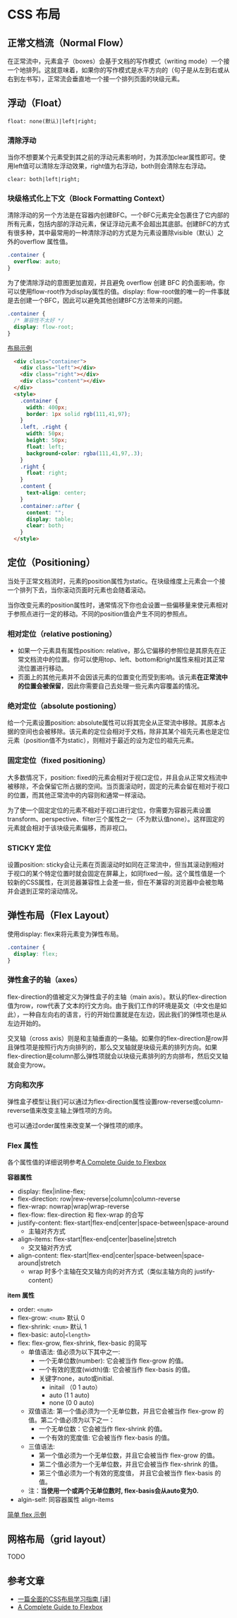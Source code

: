 # CSS 布局

## 正常文档流（Normal Flow）

在正常流中，元素盒子（boxes）会基于文档的写作模式（writing mode）一个接一个地排列。这就意味着，如果你的写作模式是水平方向的（句子是从左到右或从右到左书写），正常流会垂直地一个接一个排列页面的块级元素。


## 浮动（Float）

`float: none(默认)|left|right;`

### 清除浮动

当你不想要某个元素受到其之前的浮动元素影响时，为其添加clear属性即可。使用left值可以清除左浮动效果，right值为右浮动，both则会清除左右浮动。

`clear: both|left|right;`

### 块级格式化上下文（Block Formatting Context）

清除浮动的另一个方法是在容器内创建BFC。一个BFC元素完全包裹住了它内部的所有元素，包括内部的浮动元素，保证浮动元素不会超出其底部。创建BFC的方式有很多种，其中最常用的一种清除浮动的方式是为元素设置除visible（默认）之外的overflow 属性值。

```css
.container {
  overflow: auto;
}
```

为了使清除浮动的意图更加直观，并且避免 overflow 创建 BFC 的负面影响，你可以使用flow-root作为display属性的值。display: flow-root做的唯一的一件事就是去创建一个BFC，因此可以避免其他创建BFC方法带来的问题。

```css
.container {
  /* 兼容性不太好 */
  display: flow-root;
}
```


[布局示例](https://codepen.io/shenxinle/pen/wvvWJbr)
```html
  <div class="container">
    <div class="left"></div>
    <div class="right"></div>
    <div class="content"></div>
  </div>
  <style>
    .container {
      width: 400px;
      border: 1px solid rgb(111,41,97);
    }
    .left, .right {
      width: 50px;
      height: 50px;
      float: left;
      background-color: rgba(111,41,97,.3);
    }
    .right {
      float: right;
    }
    .content {
      text-align: center;
    }
    .container::after {
      content: "";
      display: table;
      clear: both;
    }
  </style>
```


## 定位（Positioning）

当处于正常文档流时，元素的position属性为static。在块级维度上元素会一个接一个排列下去，当你滚动页面时元素也会随着滚动。

当你改变元素的position属性时，通常情况下你也会设置一些偏移量来使元素相对于参照点进行一定的移动。不同的position值会产生不同的参照点。

### 相对定位（relative postioning）

* 如果一个元素具有属性position: relative，那么它偏移的参照位是其原先在正常文档流中的位置。你可以使用top、left、bottom和right属性来相对其正常流位置进行移动。
* 页面上的其他元素并不会因该元素的位置变化而受到影响。该元素**在正常流中的位置会被保留**，因此你需要自己去处理一些元素内容覆盖的情况。

### 绝对定位（absolute postioning）

给一个元素设置position: absolute属性可以将其完全从正常流中移除。其原本占据的空间也会被移除。该元素的定位会相对于文档，除非其某个祖先元素也是定位元素（position值不为static），则相对于最近的设为定位的祖先元素。

### 固定定位（fixed positioning）

大多数情况下，position: fixed的元素会相对于视口定位，并且会从正常文档流中被移除，不会保留它所占据的空间。当页面滚动时，固定的元素会留在相对于视口的位置，而其他正常流中的内容则和通常一样滚动。

为了使一个固定定位的元素不相对于视口进行定位，你需要为容器元素设置transform、perspective、filter三个属性之一（不为默认值none）。这样固定的元素就会相对于该块级元素偏移，而非视口。

### STICKY 定位

设置position: sticky会让元素在页面滚动时如同在正常流中，但当其滚动到相对于视口的某个特定位置时就会固定在屏幕上，如同fixed一般。这个属性值是一个较新的CSS属性，在浏览器兼容性上会差一些，但在不兼容的浏览器中会被忽略并会退到正常的滚动情况。


## 弹性布局（Flex Layout）

使用display: flex来将元素变为弹性布局。
```css
.container {
  display: flex;
}
```

### 弹性盒子的轴（axes）

flex-direction的值被定义为弹性盒子的主轴（main axis）。默认的flex-direction值为row，row代表了文本的行文方向。由于我们工作的环境是英文（中文也是如此），一种自左向右的语言，行的开始位置就是在左边，因此我们的弹性项也是从左边开始的。

交叉轴（cross axis）则是和主轴垂直的一条轴。如果你的flex-direction是row并且弹性项是按照行内方向排列的，那么交叉轴就是块级元素的排列方向。如果flex-direction是column那么弹性项就会以块级元素排列的方向排布，然后交叉轴就会变为row。

### 方向和次序

弹性盒子模型让我们可以通过为flex-direction属性设置row-reverse或column-reverse值来改变主轴上弹性项的方向。

也可以通过order属性来改变某一个弹性项的顺序。


### Flex 属性

各个属性值的详细说明参考[A Complete Guide to Flexbox](https://css-tricks.com/snippets/css/a-guide-to-flexbox/)

**容器属性**

* display: flex|inline-flex;
* flex-direction: row|rew-reverse|column|column-reverse
* flex-wrap: nowrap|wrap|wrap-reverse
* flex-flow: flex-direction 和 flex-wrap 的合写
* justify-content: flex-start|flex-end|center|space-between|space-around
  * 主轴对齐方式
* align-items: flex-start|flex-end|center|baseline|stretch
  * 交叉轴对齐方式
* align-content: flex-start|flex-end|center|space-between|space-around|stretch
  * wrap 时多个主轴在交叉轴方向的对齐方式（类似主轴方向的 justify-content）

**item 属性**

* order: `<num>`
* flex-grow: `<num>` 默认 0
* flex-shrink: `<num>` 默认 1
* flex-basic: auto|`<length>`
* flex: flex-grow, flex-shrink, flex-basic 的简写
  * 单值语法: 值必须为以下其中之一:
    * 一个无单位数(number): 它会被当作 flex-grow 的值。
    * 一个有效的宽度(width)值: 它会被当作 flex-basis 的值。
    * 关键字none，auto或initial.
      * initail （0 1 auto）
      * auto (1 1 auto)
      * none (0 0 auto)
  * 双值语法: 第一个值必须为一个无单位数，并且它会被当作 flex-grow 的值。第二个值必须为以下之一：
    * 一个无单位数：它会被当作 flex-shrink 的值。
    * 一个有效的宽度值: 它会被当作 flex-basis 的值。
  * 三值语法:
    * 第一个值必须为一个无单位数，并且它会被当作 flex-grow 的值。
    * 第二个值必须为一个无单位数，并且它会被当作 flex-shrink 的值。
    * 第三个值必须为一个有效的宽度值， 并且它会被当作 flex-basis 的值。
  * 注：**当使用一个或两个无单位数时, flex-basis会从auto变为0.**
* algin-self: 同容器属性 align-items

[简单 flex 示例](https://codepen.io/shenxinle/pen/OJJXpKj)


## 网格布局（grid layout）

TODO


## 参考文章
* [一篇全面的CSS布局学习指南 [译]](https://juejin.im/post/5b3b56a1e51d4519646204bb)
* [A Complete Guide to Flexbox](https://css-tricks.com/snippets/css/a-guide-to-flexbox/)